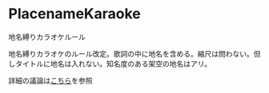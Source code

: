 # PlacenameKaraoke
地名縛りカラオケルール


地名縛りカラオケのルール改定。歌詞の中に地名を含める。縮尺は問わない。但しタイトルに地名は入れない。知名度のある架空の地名はアリ。


詳細の議論は[こちら](https://www.facebook.com/mapconcierge/posts/3065891406773143)を参照

